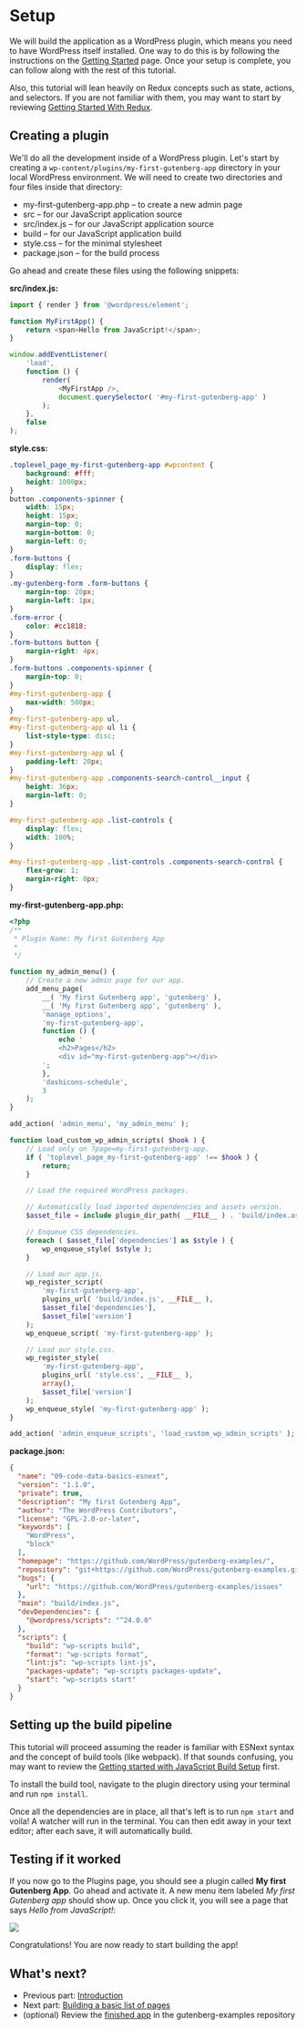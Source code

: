 # Setup

We will build the application as a WordPress plugin, which means you need to have WordPress itself installed. One way to do this is by following the instructions on the [Getting Started](/docs/contributors/code/getting-started-with-code-contribution.md) page. Once your setup is complete, you can follow along with the rest of this tutorial.

Also, this tutorial will lean heavily on Redux concepts such as state, actions, and selectors. If you are not familiar with them, you may want to start by reviewing [Getting Started With Redux](https://redux.js.org/introduction/getting-started).

## Creating a plugin

We'll do all the development inside of a WordPress plugin. Let's start by creating a `wp-content/plugins/my-first-gutenberg-app` directory in your local WordPress environment. We will need to create two directories and four files inside that directory:

-   my-first-gutenberg-app.php – to create a new admin page
-   src – for our JavaScript application source
-   src/index.js – for our JavaScript application source
-   build – for our JavaScript application build
-   style.css – for the minimal stylesheet
-   package.json – for the build process

Go ahead and create these files using the following snippets:

**src/index.js:**

```js
import { render } from '@wordpress/element';

function MyFirstApp() {
	return <span>Hello from JavaScript!</span>;
}

window.addEventListener(
	'load',
	function () {
		render(
			<MyFirstApp />,
			document.querySelector( '#my-first-gutenberg-app' )
		);
	},
	false
);
```

**style.css:**

```css
.toplevel_page_my-first-gutenberg-app #wpcontent {
	background: #fff;
	height: 1000px;
}
button .components-spinner {
	width: 15px;
	height: 15px;
	margin-top: 0;
	margin-bottom: 0;
	margin-left: 0;
}
.form-buttons {
	display: flex;
}
.my-gutenberg-form .form-buttons {
	margin-top: 20px;
	margin-left: 1px;
}
.form-error {
	color: #cc1818;
}
.form-buttons button {
	margin-right: 4px;
}
.form-buttons .components-spinner {
	margin-top: 0;
}
#my-first-gutenberg-app {
	max-width: 500px;
}
#my-first-gutenberg-app ul,
#my-first-gutenberg-app ul li {
	list-style-type: disc;
}
#my-first-gutenberg-app ul {
	padding-left: 20px;
}
#my-first-gutenberg-app .components-search-control__input {
	height: 36px;
	margin-left: 0;
}

#my-first-gutenberg-app .list-controls {
	display: flex;
	width: 100%;
}

#my-first-gutenberg-app .list-controls .components-search-control {
	flex-grow: 1;
	margin-right: 8px;
}
```

**my-first-gutenberg-app.php:**

```php
<?php
/**
 * Plugin Name: My first Gutenberg App
 *
 */

function my_admin_menu() {
	// Create a new admin page for our app.
	add_menu_page(
		__( 'My first Gutenberg app', 'gutenberg' ),
		__( 'My first Gutenberg app', 'gutenberg' ),
		'manage_options',
		'my-first-gutenberg-app',
		function () {
			echo '
			<h2>Pages</h2>
			<div id="my-first-gutenberg-app"></div>
		';
		},
		'dashicons-schedule',
		3
	);
}

add_action( 'admin_menu', 'my_admin_menu' );

function load_custom_wp_admin_scripts( $hook ) {
	// Load only on ?page=my-first-gutenberg-app.
	if ( 'toplevel_page_my-first-gutenberg-app' !== $hook ) {
		return;
	}

	// Load the required WordPress packages.

	// Automatically load imported dependencies and assets version.
	$asset_file = include plugin_dir_path( __FILE__ ) . 'build/index.asset.php';

	// Enqueue CSS dependencies.
	foreach ( $asset_file['dependencies'] as $style ) {
		wp_enqueue_style( $style );
	}

	// Load our app.js.
	wp_register_script(
		'my-first-gutenberg-app',
		plugins_url( 'build/index.js', __FILE__ ),
		$asset_file['dependencies'],
		$asset_file['version']
	);
	wp_enqueue_script( 'my-first-gutenberg-app' );

	// Load our style.css.
	wp_register_style(
		'my-first-gutenberg-app',
		plugins_url( 'style.css', __FILE__ ),
		array(),
		$asset_file['version']
	);
	wp_enqueue_style( 'my-first-gutenberg-app' );
}

add_action( 'admin_enqueue_scripts', 'load_custom_wp_admin_scripts' );
```

**package.json:**

```json
{
  "name": "09-code-data-basics-esnext",
  "version": "1.1.0",
  "private": true,
  "description": "My first Gutenberg App",
  "author": "The WordPress Contributors",
  "license": "GPL-2.0-or-later",
  "keywords": [
    "WordPress",
    "block"
  ],
  "homepage": "https://github.com/WordPress/gutenberg-examples/",
  "repository": "git+https://github.com/WordPress/gutenberg-examples.git",
  "bugs": {
    "url": "https://github.com/WordPress/gutenberg-examples/issues"
  },
  "main": "build/index.js",
  "devDependencies": {
    "@wordpress/scripts": "^24.0.0"
  },
  "scripts": {
    "build": "wp-scripts build",
    "format": "wp-scripts format",
    "lint:js": "wp-scripts lint-js",
    "packages-update": "wp-scripts packages-update",
    "start": "wp-scripts start"
  }
}
```

## Setting up the build pipeline

This tutorial will proceed assuming the reader is familiar with ESNext syntax and the concept of build tools (like webpack). If that sounds confusing, you may want to review the [Getting started with JavaScript Build Setup](/docs/how-to-guides/javascript/js-build-setup.md) first.

To install the build tool, navigate to the plugin directory using your terminal and run `npm install`.

Once all the dependencies are in place, all that's left is to run `npm start` and voila! A watcher will run in the terminal. You can then edit away in your text editor; after each save, it will automatically build.

## Testing if it worked

If you now go to the Plugins page, you should see a plugin called **My first Gutenberg App**. Go ahead and activate it. A new menu item labeled _My first Gutenberg app_ should show up. Once you click it, you will see a page that says _Hello from JavaScript!_:

![](https://raw.githubusercontent.com/WordPress/gutenberg/HEAD/docs/how-to-guides/data-basics/media/setup/hello-from-js.jpg)

Congratulations! You are now ready to start building the app!

## What's next?

-   Previous part: [Introduction](/docs/how-to-guides/data-basics/README.md)
-   Next part: [Building a basic list of pages](/docs/how-to-guides/data-basics/2-building-a-list-of-pages.md)
-   (optional) Review the [finished app](https://github.com/WordPress/gutenberg-examples/tree/trunk/non-block-examples/09-code-data-basics-esnext) in the gutenberg-examples repository
